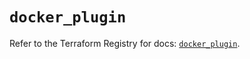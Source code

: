 # `docker_plugin`

Refer to the Terraform Registry for docs: [`docker_plugin`](https://registry.terraform.io/providers/kreuzwerker/docker/3.2.0/docs/resources/plugin).
